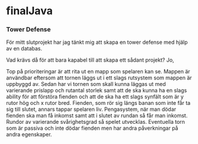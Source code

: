 # finalJava

### Tower Defense

För mitt slutprojekt har jag tänkt mig att skapa en tower defense med hjälp av en databas.

Vad krävs då för att bara kapabel till att skapa ett sådant projekt? Jo,

Top på prioriteringar är att rita ut en mapp som spelaren kan se. Mappen är användbar eftersom att tornen läggs ut i ett slags rutsystem som mappen är uppbyggd av.
Sedan har vi tornen som skall kunna läggas ut med varierande prislapp och rutantal storlek samt att de ska kunna ha en slags ability för att förstöra fienden och att de ska ha ett slags synfält som är y rutor hög och x rutor bred.
Fienden, som rör sig längs banan som inte får ta sig till slutet, annars tappar spelaren liv.
Pengasystem, när man dödar fienden ska man få inkomst samt att i slutet av rundan så får man inkomst.
Rundor av varierande svårighetsgrad så spelet utvecklas.
Eventuella torn som är passiva och inte dödar fienden men har andra påverkningar på andra egenskaper.
